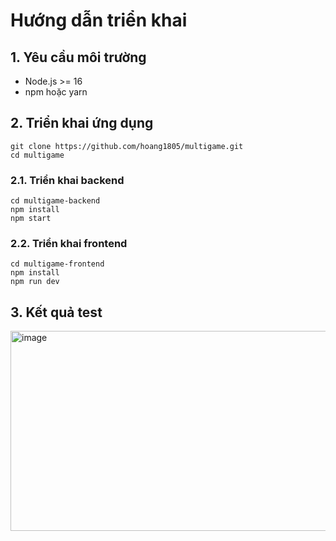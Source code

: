 # Hướng dẫn triển khai
## 1. Yêu cầu môi trường
- Node.js >= 16  
- npm hoặc yarn
## 2. Triển khai ứng dụng
```
git clone https://github.com/hoang1805/multigame.git
cd multigame
```
### 2.1. Triển khai backend
```
cd multigame-backend
npm install
npm start
```
### 2.2. Triển khai frontend
```
cd multigame-frontend
npm install
npm run dev
```
## 3. Kết quả test
<img width="614" height="320" alt="image" src="https://github.com/user-attachments/assets/c8ba57d0-c739-42db-9898-cc3013a1a850" />

